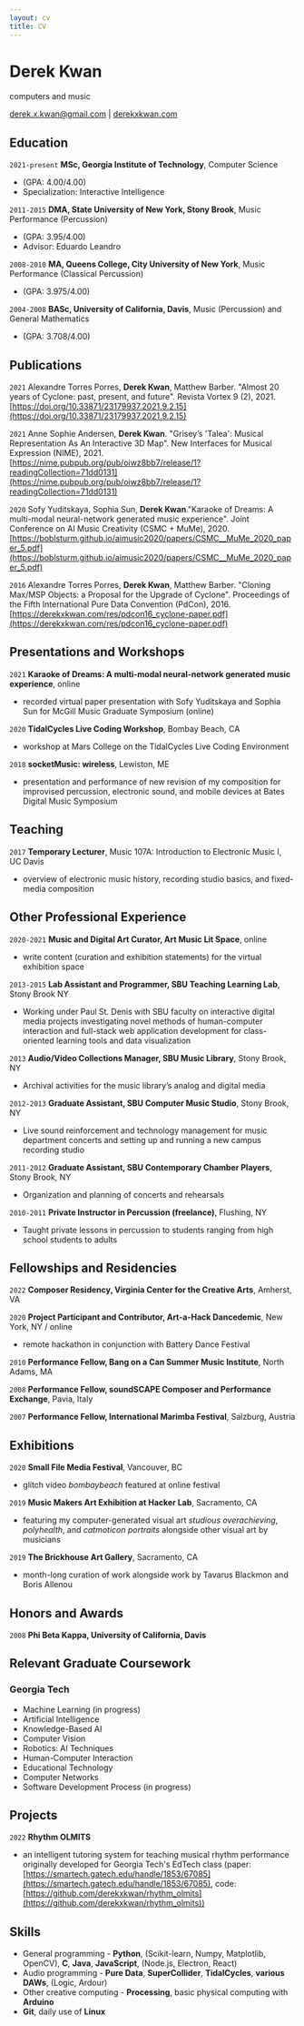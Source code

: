 ```yaml
---
layout: cv
title: CV
---
```

# Derek Kwan
computers and music

<div id="webaddress">
<a href="derek.x.kwan@gmail.com">derek.x.kwan@gmail.com</a> |
<a href="derekxkwan.com">derekxkwan.com</a>
</div>

## Education

`2021-present` __MSc, Georgia Institute of Technology__, Computer Science
- (GPA: 4.00/4.00)
- Specialization: Interactive Intelligence

`2011-2015` __DMA, State University of New York, Stony Brook__, Music Performance (Percussion)
- (GPA: 3.95/4.00)
- Advisor: Eduardo Leandro

`2008-2010` __MA, Queens College, City University of New York__, Music Performance (Classical Percussion)
- (GPA: 3.975/4.00)

`2004-2008` __BASc, University of California, Davis__, Music (Percussion) and General Mathematics
- (GPA: 3.708/4.00)

## Publications

`2021` Alexandre Torres Porres, __Derek Kwan__, Matthew Barber. "Almost 20 years of Cyclone: past, present, and future". Revista Vortex 9 (2), 2021. [https://doi.org/10.33871/23179937.2021.9.2.15](https://doi.org/10.33871/23179937.2021.9.2.15)

`2021` Anne Sophie Andersen, __Derek Kwan__. "Grisey’s 'Talea': Musical Representation As An Interactive 3D Map". New Interfaces for Musical Expression (NIME), 2021. [https://nime.pubpub.org/pub/oiwz8bb7/release/1?readingCollection=71dd0131](https://nime.pubpub.org/pub/oiwz8bb7/release/1?readingCollection=71dd0131)


`2020` Sofy Yuditskaya, Sophia Sun, __Derek Kwan__."Karaoke of Dreams: A multi-modal neural-network generated music experience". Joint Conference on AI Music Creativity (CSMC + MuMe), 2020. [https://boblsturm.github.io/aimusic2020/papers/CSMC__MuMe_2020_paper_5.pdf](https://boblsturm.github.io/aimusic2020/papers/CSMC__MuMe_2020_paper_5.pdf)

`2016` Alexandre Torres Porres, __Derek Kwan__, Matthew Barber. "Cloning Max/MSP Objects: a Proposal for the Upgrade of Cyclone". Proceedings of the Fifth International Pure Data Convention (PdCon), 2016. [https://derekxkwan.com/res/pdcon16_cyclone-paper.pdf](https://derekxkwan.com/res/pdcon16_cyclone-paper.pdf)

## Presentations and Workshops
`2021` __Karaoke of Dreams: A multi-modal neural-network generated music experience__, online
 - recorded virtual paper presentation with Sofy Yuditskaya and Sophia Sun for McGill Music Graduate Symposium (online)

`2020` __TidalCycles Live Coding Workshop__, Bombay Beach, CA
- workshop at Mars College on the TidalCycles Live Coding Environment

`2018` __socketMusic: wireless__, Lewiston, ME
- presentation and performance of new revision of my composition for improvised percussion, electronic sound, and mobile devices at Bates Digital Music Symposium


## Teaching
`2017` __Temporary Lecturer__, Music 107A: Introduction to Electronic Music I, UC Davis
- overview of electronic music history, recording studio basics, and fixed-media composition

## Other Professional Experience
`2020-2021` __Music and Digital Art Curator, Art Music Lit Space__, online
- write content (curation and exhibition statements) for the virtual exhibition space

`2013-2015` __Lab Assistant and Programmer, SBU Teaching Learning Lab__, Stony Brook NY
- Working under Paul St. Denis with SBU faculty on interactive digital media projects investigating novel methods of human-computer interaction and full-stack web application development for class-oriented learning tools and data visualization

`2013` __Audio/Video Collections Manager, SBU Music Library__, Stony Brook, NY
- Archival activities for the music library’s analog and digital media

`2012-2013` __Graduate Assistant, SBU Computer Music Studio__, Stony Brook, NY
- Live sound reinforcement and technology management for music department concerts and setting up and running a new campus recording studio

`2011-2012` __Graduate Assistant, SBU Contemporary Chamber Players__, Stony Brook, NY
- Organization and planning of concerts and rehearsals

`2010-2011` __Private Instructor in Percussion (freelance)__, Flushing, NY
- Taught private lessons in percussion to students ranging from high school students to adults


## Fellowships and Residencies
`2022` __Composer Residency, Virginia Center for the Creative Arts__, Amherst, VA

`2020` __Project Participant and Contributor, Art-a-Hack Dancedemic__, New York, NY / online
- remote hackathon in conjunction with Battery Dance Festival

`2010` __Performance Fellow, Bang on a Can Summer Music Institute__, North Adams, MA

`2008` __Performance Fellow, soundSCAPE Composer and Performance Exchange__, Pavia, Italy

`2007` __Performance Fellow, International Marimba Festival__, Salzburg, Austria

## Exhibitions
`2020` __Small File Media Festival__, Vancouver, BC
- glitch video _bombaybeach_ featured at online festival

`2019` __Music Makers Art Exhibition at Hacker Lab__, Sacramento, CA
- featuring my computer-generated visual art *studious overachieving*, *polyhealth*, and *catmoticon portraits* alongside other visual art by musicians

`2019` __The Brickhouse Art Gallery__, Sacramento, CA
- month-long curation of work alongside work by Tavarus Blackmon and Boris Allenou

## Honors and Awards
`2008` __Phi Beta Kappa, University of California, Davis__

## Relevant Graduate Coursework
### Georgia Tech
- Machine Learning (in progress)
- Artificial Intelligence
- Knowledge-Based AI
- Computer Vision
- Robotics: AI Techniques
- Human-Computer Interaction
- Educational Technology
- Computer Networks
- Software Development Process (in progress)

## Projects
`2022` __Rhythm OLMITS__
- an intelligent tutoring system for teaching musical rhythm performance originally developed for Georgia Tech's EdTech class (paper: [https://smartech.gatech.edu/handle/1853/67085](https://smartech.gatech.edu/handle/1853/67085), code: [https://github.com/derekxkwan/rhythm_olmits](https://github.com/derekxkwan/rhythm_olmits))
 
## Skills
- General programming - __Python__, (Scikit-learn, Numpy, Matplotlib, OpenCV), __C__, __Java__, __JavaScript__, (Node.js, Electron, React)
- Audio programming - __Pure Data__, __SuperCollider__, __TidalCycles__, __various DAWs__, (Logic, Ardour)
- Other creative computing - __Processing__, basic physical computing with __Arduino__
- **Git**, daily use of **Linux**

<!-- ### Footer

Last updated: May 2013 -->


